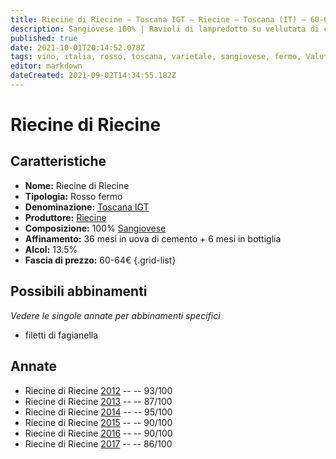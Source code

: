 ```yaml
---
title: Riecine di Riecine – Toscana IGT – Riecine – Toscana (IT) – 60-64€ – 3★-5★
description: Sangiovese 100% | Ravioli di lampredotto su vellutata di cipolla – Coniglio al melograno – Ravioli di anatra su fondo di scalogno e crema di pecorino – Coniglio alla cacciatora – Filetto di manzo ai porcini
published: true
date: 2021-10-01T20:14:52.078Z
tags: vino, italia, rosso, toscana, varietale, sangiovese, fermo, Valutazioni | 5 stelle, ravioli di lampredotto su vellutata di cipolla, coniglio al melograno, ravioli di anatra su fondo di scalogno e crema di pecorino, coniglio alla cacciatora, filetto di manzo ai porcini, Prezzi | 60-64€
editor: markdown
dateCreated: 2021-09-02T14:34:55.182Z
---
```


# Riecine di Riecine

## Caratteristiche
- **Nome:** Riecine di Riecine
- **Tipologia:** Rosso fermo
- **Denominazione:** [Toscana IGT](/denominazioni/Italia/Toscana/IGT/Toscana)
- **Produttore:** [Riecine](/produttori/Italia/Toscana/Riecine) 
- **Composizione:** 100% [Sangiovese](/vitigni/Italia/bacca-nera/sangiovese)
- **Affinamento:** 36 mesi in uova di cemento + 6 mesi in bottiglia
- **Alcol:** 13.5%
- **Fascia di prezzo:** 60-64€
{.grid-list}




## Possibili abbinamenti
*Vedere le singole annate per abbinamenti specifici*

- filetti di fagianella

## Annate

- Riecine di Riecine [2012](vini/Italia/Toscana/Riecine/Riecine-di-Riecine/2012) -- <span class="star-5"></span> -- 93/100
- Riecine di Riecine [2013](vini/Italia/Toscana/Riecine/Riecine-di-Riecine/2013) -- <span class="star-3"></span> -- 87/100
- Riecine di Riecine [2014](vini/Italia/Toscana/Riecine/Riecine-di-Riecine/2014) -- <span class="star-5"></span> -- 95/100
- Riecine di Riecine [2015](vini/Italia/Toscana/Riecine/Riecine-di-Riecine/2015) -- <span class="star-4"></span> -- 90/100
- Riecine di Riecine [2016](vini/Italia/Toscana/Riecine/Riecine-di-Riecine/2016) -- <span class="star-4"></span> -- 90/100
- Riecine di Riecine [2017](vini/Italia/Toscana/Riecine/Riecine-di-Riecine/2017) -- <span class="star-3"></span> -- 86/100
